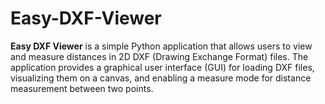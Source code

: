 # Easy-DXF-Viewer

**Easy DXF Viewer** is a simple Python application that allows users to view and measure distances in 2D DXF (Drawing Exchange Format) files. The application provides a graphical user interface (GUI) for loading DXF files, visualizing them on a canvas, and enabling a measure mode for distance measurement between two points.
